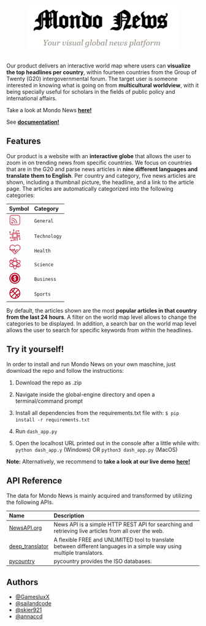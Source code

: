 <H1 align="center">
    <img href="https://mondo-news.herokuapp.com/" src="https://github.com/Mondo-News/global-engine/blob/065deb89e18a021c6d171173a10e643657f7c806/assets/mondo-news_header.PNG?raw=true" width="400px">
</H1>
    
Our product delivers an interactive world map where users can **visualize the top headlines per country**, within fourteen countries from the Group of Twenty (G20) intergovernmental forum. The target user is someone interested in knowing what is going on from **multicultural worldview**, with it being specially useful for scholars in the fields of public policy and international affairs.

Take a look at Mondo News <a href="https://mondo-news.herokuapp.com/">**here!**</a>

See <a href="https://mondo-news.readthedocs.io/en/latest/">**documentation!**</a>

## Features

Our product is a website with an **interactive globe** that allows the user to zoom in on trending news from specific countries. 
We focus on countries that are in the G20 and parse news articles in **nine different languages and translate them to English**.
Per country and category, five news articles are shown, including a thumbnail picture, the headline, and a link to the article page.
The articles are automatically categorized into the following categories:

| Symbol    | Category | 
| :-------- | :------- |
| <img src="https://github.com/Mondo-News/global-engine/blob/main/data/pictures/general.png?raw=true" width="30px"> | `General` |
| <img src="https://github.com/Mondo-News/global-engine/blob/main/data/pictures/technology.png?raw=true" width="30px"> | `Technology` |
| <img src="https://github.com/Mondo-News/global-engine/blob/main/data/pictures/health.png?raw=true" width="30px"> | `Health` |
| <img src="https://github.com/Mondo-News/global-engine/blob/main/data/pictures/science.png?raw=true" width="30px"> | `Science` |
| <img src="https://github.com/Mondo-News/global-engine/blob/main/data/pictures/business.png?raw=true" width="30px"> | `Business` |
| <img src="https://github.com/Mondo-News/global-engine/blob/main/data/pictures/sports.png?raw=true" width="30px"> | `Sports` |

By default, the articles shown are the most **popular articles in that country from the last 24 hours**.
A filter on the world map level allows to change the categories to be displayed.
In addition, a search bar on the world map level allows the user to search for specific keywords from within the headlines.

## Try it yourself!
In order to install and run Mondo News on your own maschine, just download the repo and follow the instructions:
1. Download the repo as .zip
2. Navigate inside the global-engine directory and open a terminal/command prompt
3. Install all dependencies from the requirements.txt file with:
    `$ pip install -r requirements.txt`

4. Run `dash_app.py`
5. Open the localhost URL printed out in the console after a little while
 with: `python dash_app.y` (Windows) OR `python3 dash_app.py` (MacOS)
 
**Note:** Alternatively, we recommend to **take a look at our live demo** <a href="https://mondo-news.herokuapp.com/">**here!**</a>


  
## API Reference

The data for Mondo News is mainly acquired and transformed by utilizing the following APIs.

| Name     | Description                |
| :------- | :------------------------- |
| <a href="https://newsapi.org/">NewsAPI.org</a> | News API is a simple HTTP REST API for searching and retrieving live articles from all over the web. |
| <a href="https://deep-translator.readthedocs.io/en/latest/#">deep_translator</a> | A flexible FREE and UNLIMITED tool to translate between different languages in a simple way using multiple translators. |
| <a href="https://pypi.org/project/pycountry/">pycountry</a> | pycountry provides the ISO databases. |

  
## Authors

- [@GamesluxX](https://www.github.com/@GamesluxX)
- [@sailandcode](https://www.github.com/sailandcode)
- [@skier921](https://www.github.com/skier921)
- [@annaccd](https://www.github.com/@annaccd)

  
